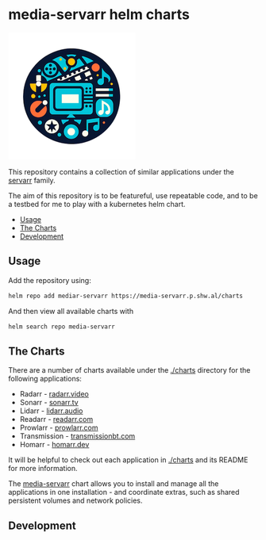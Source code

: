 # media-servarr helm charts

![media-servarr](./icon.png)

This repository contains a collection of similar applications under the [servarr](https://wiki.servarr.com/) family.

The aim of this repository is to be featureful, use repeatable code, and to be a testbed for me to play with a kubernetes helm chart.

<!-- vim-md-toc format=bullets ignore=^TODO$ -->
* [Usage](#usage)
* [The Charts](#the-charts)
* [Development](#development)
<!-- vim-md-toc END -->

## Usage

Add the repository using:

```bash
helm repo add mediar-servarr https://media-servarr.p.shw.al/charts
```

And then view all available charts with

```bash
helm search repo media-servarr
```

## The Charts

There are a number of charts available under the [./charts](./charts) directory for the following applications:

- Radarr - [radarr.video](https://radarr.video/)
- Sonarr - [sonarr.tv](https://sonarr.tv/)
- Lidarr - [lidarr.audio](https://lidarr.audio/)
- Readarr - [readarr.com](https://readarr.com/)
- Prowlarr - [prowlarr.com](https://prowlarr.com/)
- Transmission - [transmissionbt.com](https://transmissionbt.com)
- Homarr - [homarr.dev](https://homarr.dev/)

It will be helpful to check out each application in [./charts](./charts) and its README for more information.

The [media-servarr](./charts/media-servarr/) chart allows you to install and manage all the applications in one installation - and coordinate extras, such as shared persistent volumes and network policies.

## Development

